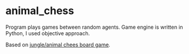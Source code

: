 # animal_chess
Program plays games between random agents. Game engine is written in Python, I used objective approach.

Based on [jungle/animal chees board game](https://en.wikipedia.org/wiki/Jungle_(board_game)).
